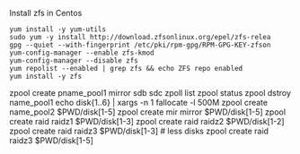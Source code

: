 Install zfs in Centos
```
yum install -y yum-utils
sudo yum -y install http://download.zfsonlinux.org/epel/zfs-relea
gpg --quiet --with-fingerprint /etc/pki/rpm-gpg/RPM-GPG-KEY-zfson
yum-config-manager --enable zfs-kmod
yum-config-manager --disable zfs
yum repolist --enabled | grep zfs && echo ZFS repo enabled
yum install -y zfs
```
zpool create pname_pool1 mirror sdb sdc
zpoll list
zpool status
zpool dstroy name_pool1
echo disk{1..6} | xargs -n 1 fallocate -l 500M
zpool create name_pool2 $PWD/disk[1-5]
zpool create mir mirror $PWD/disk[1-5]
zpool create raid raidz1 $PWD/disk[1-3]
zpool create raid raidz2 $PWD/disk[1-2]
zpool create raid raidz3 $PWD/disk[1-3] # less disks
zpool create raid raidz3 $PWD/disk[1-5]
